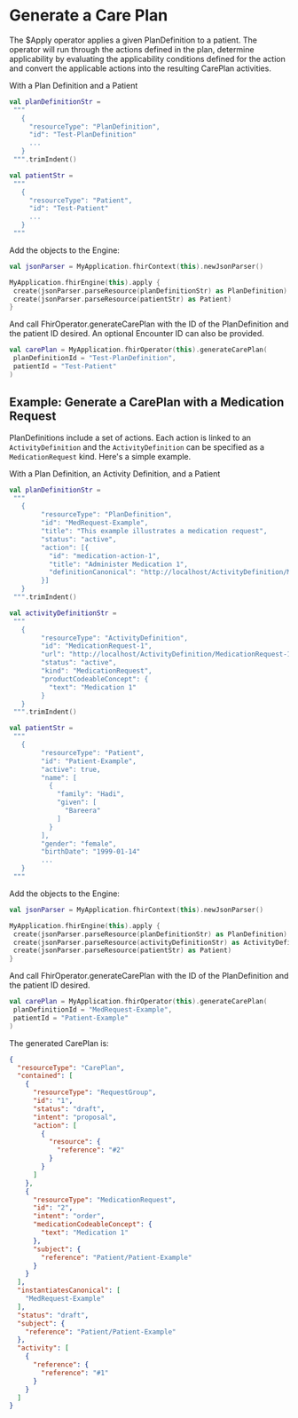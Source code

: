 # Generate a Care Plan

The $Apply operator applies a given PlanDefinition to a patient. The operator will run through the actions defined in the plan, determine applicability by evaluating the applicability conditions defined for the action and convert the applicable actions into the resulting CarePlan activities.

With a Plan Definition and a Patient

```kotlin
val planDefinitionStr =
 """
   {
     "resourceType": "PlanDefinition",
     "id": "Test-PlanDefinition"
     ...
   }
 """.trimIndent()

val patientStr =
 """
   {
     "resourceType": "Patient",
     "id": "Test-Patient"
     ...
   }
 """
```

Add the objects to the Engine:

```kotlin
val jsonParser = MyApplication.fhirContext(this).newJsonParser()

MyApplication.fhirEngine(this).apply {
 create(jsonParser.parseResource(planDefinitionStr) as PlanDefinition)
 create(jsonParser.parseResource(patientStr) as Patient)
}
```

And call FhirOperator.generateCarePlan with the ID of the PlanDefinition and the patient ID desired. An optional Encounter ID can also be provided.

```kotlin
val carePlan = MyApplication.fhirOperator(this).generateCarePlan(
 planDefinitionId = "Test-PlanDefinition",
 patientId = "Test-Patient"
)
```

## Example: Generate a CarePlan with a Medication Request

PlanDefinitions include a set of actions. Each action is linked to an `ActivityDefinition` and the `ActivityDefinition` can be specified as a `MedicationRequest` kind. Here's a simple example.

With a Plan Definition, an Activity Definition, and a Patient

```kotlin
val planDefinitionStr =
 """
   {
        "resourceType": "PlanDefinition",
        "id": "MedRequest-Example",
        "title": "This example illustrates a medication request",
        "status": "active",
        "action": [{
          "id": "medication-action-1",
          "title": "Administer Medication 1",
          "definitionCanonical": "http://localhost/ActivityDefinition/MedicationRequest-1"
        }]
   }
 """.trimIndent()

val activityDefinitionStr =
 """
   {
        "resourceType": "ActivityDefinition",
        "id": "MedicationRequest-1",
        "url": "http://localhost/ActivityDefinition/MedicationRequest-1",
        "status": "active",
        "kind": "MedicationRequest",
        "productCodeableConcept": {
          "text": "Medication 1"
        }
   }
 """.trimIndent()

val patientStr =
 """
   {
        "resourceType": "Patient",
        "id": "Patient-Example",
        "active": true,
        "name": [
          {
            "family": "Hadi",
            "given": [
              "Bareera"
            ]
          }
        ],
        "gender": "female",
        "birthDate": "1999-01-14"
        ...
   }
 """
```

Add the objects to the Engine:

```kotlin
val jsonParser = MyApplication.fhirContext(this).newJsonParser()

MyApplication.fhirEngine(this).apply {
 create(jsonParser.parseResource(planDefinitionStr) as PlanDefinition)
 create(jsonParser.parseResource(activityDefinitionStr) as ActivityDefinition)
 create(jsonParser.parseResource(patientStr) as Patient)
}
```

And call FhirOperator.generateCarePlan with the ID of the PlanDefinition and the patient ID desired.

```kotlin
val carePlan = MyApplication.fhirOperator(this).generateCarePlan(
 planDefinitionId = "MedRequest-Example",
 patientId = "Patient-Example"
)
```

The generated CarePlan is:

```json
{
  "resourceType": "CarePlan",
  "contained": [
    {
      "resourceType": "RequestGroup",
      "id": "1",
      "status": "draft",
      "intent": "proposal",
      "action": [
        {
          "resource": {
            "reference": "#2"
          }
        }
      ]
    },
    {
      "resourceType": "MedicationRequest",
      "id": "2",
      "intent": "order",
      "medicationCodeableConcept": {
        "text": "Medication 1"
      },
      "subject": {
        "reference": "Patient/Patient-Example"
      }
    }
  ],
  "instantiatesCanonical": [
    "MedRequest-Example"
  ],
  "status": "draft",
  "subject": {
    "reference": "Patient/Patient-Example"
  },
  "activity": [
    {
      "reference": {
        "reference": "#1"
      }
    }
  ]
}
```
